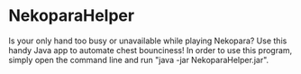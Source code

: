 # NekoparaHelper
Is your only hand too busy or unavailable while playing Nekopara? Use this handy Java app to automate chest bounciness!
In order to use this program, simply open the command line and run "java -jar NekoparaHelper.jar".
